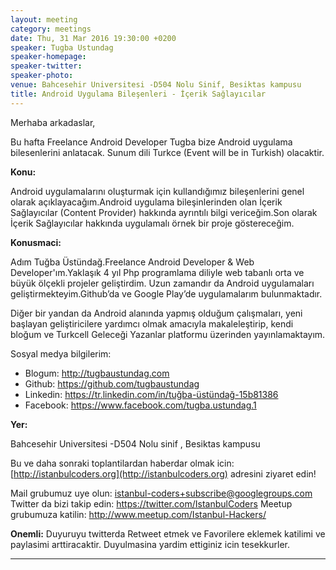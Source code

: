 ```yaml
---
layout: meeting
category: meetings
date: Thu, 31 Mar 2016 19:30:00 +0200
speaker: Tugba Ustundag
speaker-homepage:
speaker-twitter:  
speaker-photo: 
venue: Bahcesehir Universitesi -D504 Nolu Sinif, Besiktas kampusu
title: Android Uygulama Bileşenleri - İçerik Sağlayıcılar
---
```

Merhaba arkadaslar,

Bu hafta Freelance Android Developer Tugba bize Android uygulama bilesenlerini anlatacak. Sunum dili Turkce (Event will be in Turkish) olacaktir.

**Konu:**


Android uygulamalarını oluşturmak için kullandığımız bileşenlerini genel olarak açıklayacağım.Android uygulama bileşinlerinden olan İçerik Sağlayıcılar (Content Provider) hakkında ayrıntılı bilgi vericeğim.Son olarak İçerik Sağlayıcılar hakkında uygulamalı örnek bir proje göstereceğim.


**Konusmaci:**

Adım Tuğba Üstündağ.Freelance Android Developer & Web Developer'ım.Yaklaşık 4 yıl Php programlama diliyle web tabanlı orta ve büyük ölçekli projeler geliştirdim. Uzun zamandır da Android uygulamaları geliştirmekteyim.Github’da ve Google Play’de uygulamalarım bulunmaktadır.

Diğer bir yandan da Android alanında yapmış olduğum çalışmaları, yeni başlayan geliştiricilere yardımcı olmak amacıyla makaleleştirip, kendi bloğum ve Turkcell Geleceği Yazanlar platformu üzerinden yayınlamaktayım.

Sosyal medya bilgilerim:

- Blogum: http://tugbaustundag.com
- Github: https://github.com/tugbaustundag
- Linkedin: https://tr.linkedin.com/in/tuğba-üstündağ-15b81386
- Facebook: https://www.facebook.com/tugba.ustundag.1

**Yer:**

Bahcesehir Universitesi -D504 Nolu sinif , Besiktas kampusu

Bu ve daha sonraki toplantilardan haberdar olmak icin: [](http://istanbulcoders.org/)[http://istanbulcoders.org](http://istanbulcoders.org) adresini ziyaret edin!

Mail grubumuz uye olun: <a>istanbul-coders+subscribe@googlegroups.com</a>
Twitter da bizi takip edin: <a>https://twitter.com/IstanbulCoders</a>
Meetup grubumuza katilin: <a>http://www.meetup.com/Istanbul-Hackers/</a>

**Onemli:**
Duyuruyu twitterda Retweet etmek ve Favorilere eklemek katilimi ve paylasimi arttiracaktir. Duyulmasina yardim ettiginiz icin tesekkurler.

----

